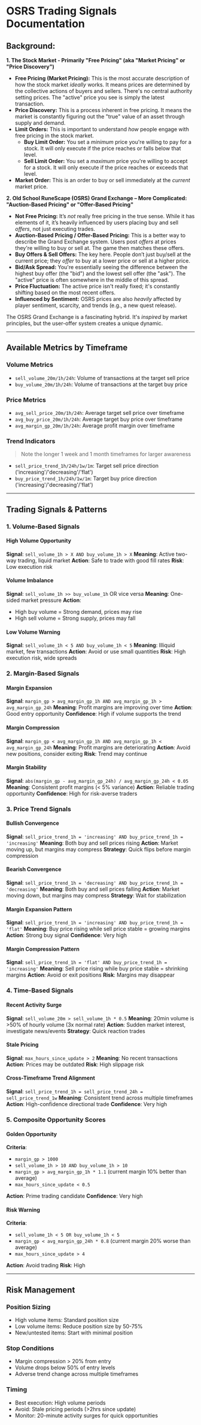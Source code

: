 # OSRS Trading Signals Documentation

## Background:

**1. The Stock Market - Primarily "Free Pricing" (aka "Market Pricing" or "Price Discovery")**

*   **Free Pricing (Market Pricing):** This is the most accurate description of how the stock market *ideally* works. It means prices are determined by the collective actions of buyers and sellers. There's no central authority setting prices.  The "active" price you see is simply the latest transaction.
*   **Price Discovery:** This is a process inherent in free pricing. It means the market is constantly figuring out the "true" value of an asset through supply and demand.
*   **Limit Orders:**  This is important to understand *how* people engage with free pricing in the stock market.
    *   **Buy Limit Order:**  You set a *minimum* price you're willing to pay for a stock.  It will only execute if the price reaches or falls below that level.
    *   **Sell Limit Order:** You set a *maximum* price you're willing to accept for a stock. It will only execute if the price reaches or exceeds that level.
*   **Market Order:** This is an order to buy or sell immediately at the *current* market price.

**2. Old School RuneScape (OSRS) Grand Exchange –  More Complicated: "Auction-Based Pricing" or "Offer-Based Pricing"**

*   **Not Free Pricing:** It’s *not* really free pricing in the true sense. While it has elements of it, it’s heavily influenced by users placing buy and sell *offers*, not just executing trades.
*   **Auction-Based Pricing / Offer-Based Pricing:** This is a better way to describe the Grand Exchange system. Users post *offers* at prices they're willing to buy or sell at.  The game then matches these offers.
*   **Buy Offers & Sell Offers:** The key here. People don’t just buy/sell at the current price; they *offer* to buy at a lower price or sell at a higher price.
*   **Bid/Ask Spread:**  You're essentially seeing the difference between the highest buy offer (the "bid") and the lowest sell offer (the "ask"). The "active" price is often somewhere in the middle of this spread.
*   **Price Fluctuation:** The active price isn't really fixed; it's constantly shifting based on the most recent offers.
*   **Influenced by Sentiment:** OSRS prices are also *heavily* affected by player sentiment, scarcity, and trends (e.g., a new quest release).

The OSRS Grand Exchange is a fascinating hybrid. It's *inspired* by market principles, but the user-offer system creates a unique dynamic.

---

## Available Metrics by Timeframe

### Volume Metrics
- `sell_volume_20m/1h/24h`: Volume of transactions at the target sell price
- `buy_volume_20m/1h/24h`: Volume of transactions at the target buy price

### Price Metrics
- `avg_sell_price_20m/1h/24h`: Average target sell price over timeframe
- `avg_buy_price_20m/1h/24h`: Average target buy price over timeframe
- `avg_margin_gp_20m/1h/24h`: Average profit margin over timeframe


### Trend Indicators
> Note the longer 1 week and 1 month timeframes for larger awareness
- `sell_price_trend_1h/24h/1w/1m`: Target sell price direction ('increasing'/'decreasing'/'flat')
- `buy_price_trend_1h/24h/1w/1m`: Target buy price direction ('increasing'/'decreasing'/'flat')

---

## Trading Signals & Patterns

### 1. Volume-Based Signals

#### High Volume Opportunity
**Signal**: `sell_volume_1h > X AND buy_volume_1h > X`
**Meaning**: Active two-way trading, liquid market
**Action**: Safe to trade with good fill rates
**Risk**: Low execution risk

#### Volume Imbalance
**Signal**: `sell_volume_1h >> buy_volume_1h` OR vice versa
**Meaning**: One-sided market pressure
**Action**:
- High buy volume = Strong demand, prices may rise
- High sell volume = Strong supply, prices may fall

#### Low Volume Warning
**Signal**: `sell_volume_1h < 5 AND buy_volume_1h < 5`
**Meaning**: Illiquid market, few transactions
**Action**: Avoid or use small quantities
**Risk**: High execution risk, wide spreads

### 2. Margin-Based Signals

#### Margin Expansion
**Signal**: `margin_gp > avg_margin_gp_1h AND avg_margin_gp_1h > avg_margin_gp_24h`
**Meaning**: Profit margins are improving over time
**Action**: Good entry opportunity
**Confidence**: High if volume supports the trend

#### Margin Compression
**Signal**: `margin_gp < avg_margin_gp_1h AND avg_margin_gp_1h < avg_margin_gp_24h`
**Meaning**: Profit margins are deteriorating
**Action**: Avoid new positions, consider exiting
**Risk**: Trend may continue

#### Margin Stability
**Signal**: `abs(margin_gp - avg_margin_gp_24h) / avg_margin_gp_24h < 0.05`
**Meaning**: Consistent profit margins (< 5% variance)
**Action**: Reliable trading opportunity
**Confidence**: High for risk-averse traders

### 3. Price Trend Signals

#### Bullish Convergence
**Signal**: `sell_price_trend_1h = 'increasing' AND buy_price_trend_1h = 'increasing'`
**Meaning**: Both buy and sell prices rising
**Action**: Market moving up, but margins may compress
**Strategy**: Quick flips before margin compression

#### Bearish Convergence
**Signal**: `sell_price_trend_1h = 'decreasing' AND buy_price_trend_1h = 'decreasing'`
**Meaning**: Both buy and sell prices falling
**Action**: Market moving down, but margins may compress
**Strategy**: Wait for stabilization

#### Margin Expansion Pattern
**Signal**: `sell_price_trend_1h = 'increasing' AND buy_price_trend_1h = 'flat'`
**Meaning**: Buy price rising while sell price stable = growing margins
**Action**: Strong buy signal
**Confidence**: Very high

#### Margin Compression Pattern
**Signal**: `sell_price_trend_1h = 'flat' AND buy_price_trend_1h = 'increasing'`
**Meaning**: Sell price rising while buy price stable = shrinking margins
**Action**: Avoid or exit positions
**Risk**: Margins may disappear

### 4. Time-Based Signals

#### Recent Activity Surge
**Signal**: `sell_volume_20m > sell_volume_1h * 0.5`
**Meaning**: 20min volume is >50% of hourly volume (3x normal rate)
**Action**: Sudden market interest, investigate news/events
**Strategy**: Quick reaction trades

#### Stale Pricing
**Signal**: `max_hours_since_update > 2`
**Meaning**: No recent transactions
**Action**: Prices may be outdated
**Risk**: High slippage risk

#### Cross-Timeframe Trend Alignment
**Signal**: `sell_price_trend_1h = sell_price_trend_24h = sell_price_trend_1w`
**Meaning**: Consistent trend across multiple timeframes
**Action**: High-confidence directional trade
**Confidence**: Very high

### 5. Composite Opportunity Scores

#### Golden Opportunity
**Criteria**:
- `margin_gp > 1000`
- `sell_volume_1h > 10 AND buy_volume_1h > 10`
- `margin_gp > avg_margin_gp_1h * 1.1` (current margin 10% better than average)
- `max_hours_since_update < 0.5`

**Action**: Prime trading candidate
**Confidence**: Very high

#### Risk Warning
**Criteria**:
- `sell_volume_1h < 5 OR buy_volume_1h < 5`
- `margin_gp < avg_margin_gp_24h * 0.8` (current margin 20% worse than average)
- `max_hours_since_update > 4`

**Action**: Avoid trading
**Risk**: High

---

## Risk Management

### Position Sizing
- High volume items: Standard position size
- Low volume items: Reduce position size by 50-75%
- New/untested items: Start with minimal position

### Stop Conditions
- Margin compression > 20% from entry
- Volume drops below 50% of entry levels
- Adverse trend change across multiple timeframes

### Timing
- Best execution: High volume periods
- Avoid: Stale pricing periods (>2hrs since update)
- Monitor: 20-minute activity surges for quick opportunities